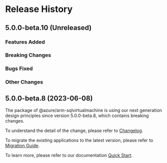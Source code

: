 # Release History

## 5.0.0-beta.10 (Unreleased)

### Features Added

### Breaking Changes

### Bugs Fixed

### Other Changes

## 5.0.0-beta.8 (2023-06-08)

The package of @azure/arm-sqlvirtualmachine is using our next generation design principles since version 5.0.0-beta.8, which contains breaking changes.

To understand the detail of the change, please refer to [Changelog](https://aka.ms/js-track2-changelog).

To migrate the existing applications to the latest version, please refer to [Migration Guide](https://aka.ms/js-track2-migration-guide).

To learn more, please refer to our documentation [Quick Start](https://aka.ms/azsdk/js/mgmt/quickstart ).
